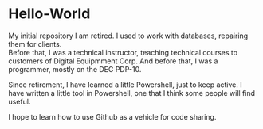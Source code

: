 # Hello-World
My initial repository
I am retired.  I used to work with databases,  repairing them for clients.  
Before that,  I was a technical instructor, teaching technical courses to customers of Digital Equipmment Corp.
And before that,  I was a programmer,  mostly on the DEC PDP-10.

Since retirement, I have learned a little Powershell, just to keep active.
I have written a little tool in Powershell, one that I think some people will find useful.

I hope to learn how to use Github as a vehicle for code sharing.


